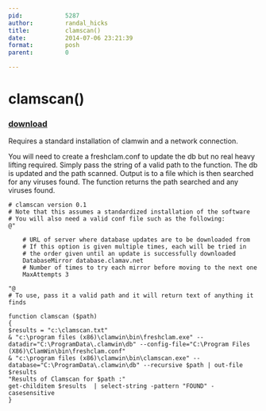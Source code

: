 ```yaml
---
pid:            5287
author:         randal_hicks
title:          clamscan()
date:           2014-07-06 23:21:39
format:         posh
parent:         0

---
```


# clamscan()

### [download](Scripts\5287.ps1)

Requires a standard installation of clamwin and a network connection. 

You will need to create a freshclam.conf to update the db but no real heavy lifting required. Simply pass the string of a valid path to the function. The db is updated and the path scanned. Output is to a file which is then searched for any viruses found. The function returns the path searched and any viruses found. 

```posh
# clamscan version 0.1
# Note that this assumes a standardized installation of the software
# You will also need a valid conf file such as the following:
@"

    # URL of server where database updates are to be downloaded from
    # If this option is given multiple times, each will be tried in
    # the order given until an update is successfully downloaded
    DatabaseMirror database.clamav.net
    # Number of times to try each mirror before moving to the next one
    MaxAttempts 3

"@
# To use, pass it a valid path and it will return text of anything it finds

function clamscan ($path) 
{
$results = "c:\clamscan.txt"
& "c:\program files (x86)\clamwin\bin\freshclam.exe" --datadir="C:\ProgramData\.clamwin\db" --config-file="C:\Program Files (X86)\ClamWin\bin\freshclam.conf"
& "c:\program files (x86)\clamwin\bin\clamscan.exe" --database="C:\ProgramData\.clamwin\db" --recursive $path | out-file $results
"Results of Clamscan for $path :"
get-childitem $results  | select-string -pattern "FOUND" -casesensitive 
}

```
